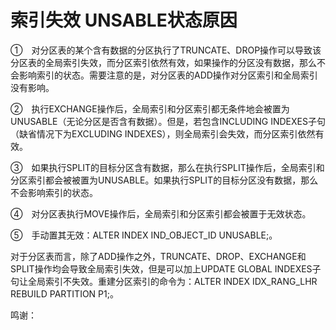 # 索引失效 UNSABLE状态原因

①　对分区表的某个含有数据的分区执行了TRUNCATE、DROP操作可以导致该分区表的全局索引失效，而分区索引依然有效，如果操作的分区没有数据，那么不会影响索引的状态。需要注意的是，对分区表的ADD操作对分区索引和全局索引没有影响。

②　执行EXCHANGE操作后，全局索引和分区索引都无条件地会被置为UNUSABLE（无论分区是否含有数据）。但是，若包含INCLUDING INDEXES子句（缺省情况下为EXCLUDING INDEXES），则全局索引会失效，而分区索引依然有效。

③　如果执行SPLIT的目标分区含有数据，那么在执行SPLIT操作后，全局索引和分区索引都会被被置为UNUSABLE。如果执行SPLIT的目标分区没有数据，那么不会影响索引的状态。

④　对分区表执行MOVE操作后，全局索引和分区索引都会被置于无效状态。

⑤　手动置其无效：ALTER INDEX IND_OBJECT_ID UNUSABLE;。

对于分区表而言，除了ADD操作之外，TRUNCATE、DROP、EXCHANGE和SPLIT操作均会导致全局索引失效，但是可以加上UPDATE GLOBAL INDEXES子句让全局索引不失效。重建分区索引的命令为：ALTER INDEX IDX_RANG_LHR REBUILD PARTITION P1;。



鸣谢：

[1]: https://www.modb.pro/db/14578	"什么是不可用索引（Unusable Indexes），哪些操作会导致索引变为不可用即失效状态？"
[2]: https://www.orafaq.com/wiki/Unusable_indexes	"Unusable indexes"
[3]: http://www.dba-oracle.com/t_indexes_invalid_unusable.htm	"Oracle invalid or unusable indexes"
[4]: https://asktom.oracle.com/pls/apex/f?p=100:11:0::::p11_question_id:1859798300346695894	"Ask Tom"

